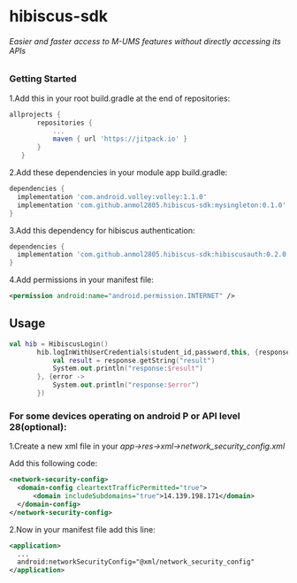 # hibiscus-sdk

###### *Easier and faster access to M-UMS features without directly accessing its APIs*

### Getting Started
1.Add this in your root build.gradle at the end of repositories:

 ``` gradle
allprojects {
		repositories {
			...
			maven { url 'https://jitpack.io' }
		}
	}
 ```
 
 2.Add these dependencies in your module app build.gradle:
 
  ``` gradle
dependencies {
    implementation 'com.android.volley:volley:1.1.0'
    implementation 'com.github.anmol2805.hibiscus-sdk:mysingleton:0.1.0'
 }
 ```
 
 3.Add this dependency for hibiscus authentication:
 
  ``` gradle
dependencies {
    implementation 'com.github.anmol2805.hibiscus-sdk:hibiscusauth:0.2.0'
 }
 ```
 
 
 4.Add permissions in your manifest file:
 
  ```xml
<permission android:name="android.permission.INTERNET" />       
```

## Usage

 ```kotlin
val hib = HibiscusLogin()
        hib.logInWithUserCredentials(student_id,password,this, {response ->
            val result = response.getString("result")
            System.out.println("response:$result")
        }, {error ->
            System.out.println("response:$error")
        })
```

### For some devices operating on android P or API level 28(optional):

1.Create a new xml file in your *app->res->xml->network_security_config.xml*

Add this following code:

  ```xml
<network-security-config>
    <domain-config cleartextTrafficPermitted="true">
        <domain includeSubdomains="true">14.139.198.171</domain>
    </domain-config>
</network-security-config>       
```

2.Now in your manifest file add this line:

  ```xml
<application>
    ...
    android:networkSecurityConfig="@xml/network_security_config"
</application>       
```
